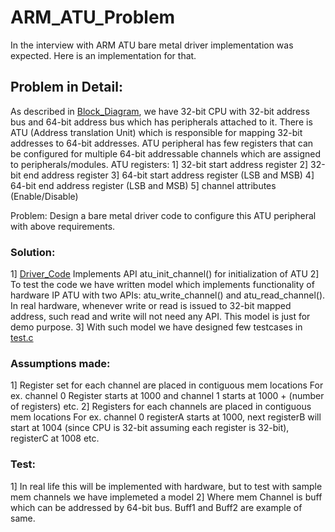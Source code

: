 # ARM_ATU_Problem
In the interview with ARM ATU bare metal driver implementation was expected. Here is an implementation for that.

## Problem in Detail:
As described in [Block_Diagram](https://github.com/Akshay1595/ARM_ATU_Problem/blob/main/ATU_Problem_Block_Diag.jpg), we have 32-bit CPU with 32-bit address bus and 64-bit address bus which has peripherals attached to it.
There is ATU (Address translation Unit) which is responsible for mapping 32-bit addresses to 64-bit addresses. 
ATU peripheral has few registers that can be configured for multiple 64-bit addressable channels which are assigned to peripherals/modules.
ATU registers:
1] 32-bit start address register
2] 32-bit end address register
3] 64-bit start address register (LSB and MSB)
4] 64-bit end address register (LSB and MSB)
5] channel attributes (Enable/Disable)

Problem: Design a bare metal driver code to configure this ATU peripheral with above requirements.

### Solution:
1] [Driver_Code](https://github.com/Akshay1595/ARM_ATU_Problem/blob/main/src/atu.c) Implements API atu_init_channel() for initialization of ATU
2] To test the code we have written model which implements functionality of hardware IP ATU with two APIs: atu_write_channel() and atu_read_channel().
   In real hardware, whenever write or read is issued to 32-bit mapped address, such read and write will not need any API.
   This model is just for demo purpose.
3] With such model we have designed few testcases in [test.c](https://github.com/Akshay1595/ARM_ATU_Problem/blob/main/src/test.c)


### Assumptions made:
1] Register set for each channel are placed in contiguous mem locations
   For ex. channel 0 Register starts at 1000 and channel 1 starts at 1000 + (number of registers) etc.
2] Registers for each channels are placed in contiguous mem locations
   For ex. channel 0 registerA starts at 1000, next registerB will start at 1004 (since CPU is 32-bit assuming each register is 32-bit), registerC at 1008 etc.

### Test:
1] In real life this will be implemented with hardware, but to test with sample mem channels we have implemeted a model
2] Where mem Channel is buff which can be addressed by 64-bit bus. Buff1 and Buff2 are example of same.